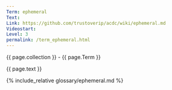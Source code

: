 ```yaml
---
Term: ephemeral
Text: 
Link: https://github.com/trustoverip/acdc/wiki/ephemeral.md
Videostart: 
Level: 3
permalink: /term_ephemeral.html
---
```


{{ page.collection }} - {{ page.Term }}

   {{ page.text }}

{% include_relative glossary/ephemeral.md %}
